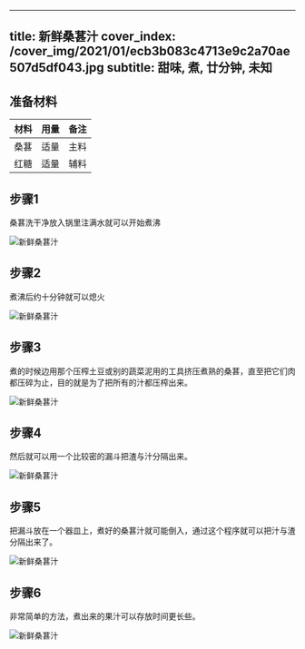 
---
title: 新鲜桑葚汁
cover_index: /cover_img/2021/01/ecb3b083c4713e9c2a70ae507d5df043.jpg
subtitle: 甜味, 煮, 廿分钟, 未知
---

## 准备材料

| 材料     | 用量 | 备注|
| ------- | ----- | --- |
| 桑葚 | 适量| 主料 |
| 红糖 | 适量| 辅料 |

## 步骤1

桑葚洗干净放入锅里注满水就可以开始煮沸

![新鲜桑葚汁](https://i8.meishichina.com/attachment/recipe/201010/201010061317298.jpg?x-oss-process=style/p320) 

## 步骤2

煮沸后约十分钟就可以熄火

![新鲜桑葚汁](https://i8.meishichina.com/attachment/recipe/201010/201010061319294.jpg?x-oss-process=style/p320) 

## 步骤3

煮的时候边用那个压榨土豆或别的蔬菜泥用的工具挤压煮熟的桑葚，直至把它们肉都压碎为止，目的就是为了把所有的汁都压榨出来。

![新鲜桑葚汁](https://i8.meishichina.com/attachment/recipe/201010/201010061320459.jpg?x-oss-process=style/p320) 

## 步骤4

然后就可以用一个比较密的漏斗把渣与汁分隔出来。

![新鲜桑葚汁](https://i8.meishichina.com/attachment/recipe/201010/201010061323003.jpg?x-oss-process=style/p320) 

## 步骤5

把漏斗放在一个器皿上，煮好的桑葚汁就可能倒入，通过这个程序就可以把汁与渣分隔出来了。

![新鲜桑葚汁](https://i8.meishichina.com/attachment/recipe/201010/201010061324331.jpg?x-oss-process=style/p320) 

## 步骤6

非常简单的方法，煮出来的果汁可以存放时间更长些。

![新鲜桑葚汁](https://i8.meishichina.com/attachment/recipe/201010/201010061326038.jpg?x-oss-process=style/p320) 

